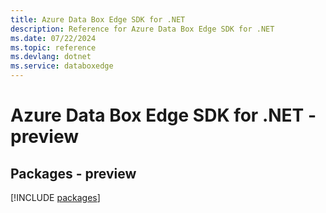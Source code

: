 ```yaml
---
title: Azure Data Box Edge SDK for .NET
description: Reference for Azure Data Box Edge SDK for .NET
ms.date: 07/22/2024
ms.topic: reference
ms.devlang: dotnet
ms.service: databoxedge
---
```

# Azure Data Box Edge SDK for .NET - preview
## Packages - preview
[!INCLUDE [packages](data-box-edge-index.md)]
